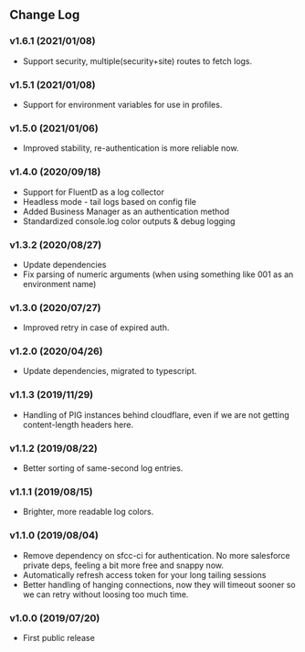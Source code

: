 ## Change Log

### v1.6.1 (2021/01/08)

-   Support security, multiple(security+site) routes to fetch logs.

### v1.5.1 (2021/01/08)

-   Support for environment variables for use in profiles.

### v1.5.0 (2021/01/06)

-   Improved stability, re-authentication is more reliable now.

### v1.4.0 (2020/09/18)

-   Support for FluentD as a log collector
-   Headless mode - tail logs based on config file
-   Added Business Manager as an authentication method
-   Standardized console.log color outputs & debug logging

### v1.3.2 (2020/08/27)

-   Update dependencies
-   Fix parsing of numeric arguments (when using something like 001 as an environment name)

### v1.3.0 (2020/07/27)

-   Improved retry in case of expired auth.

### v1.2.0 (2020/04/26)

-   Update dependencies, migrated to typescript.

### v1.1.3 (2019/11/29)

-   Handling of PIG instances behind cloudflare, even if we are not getting content-length headers here.

### v1.1.2 (2019/08/22)

-   Better sorting of same-second log entries.

### v1.1.1 (2019/08/15)

-   Brighter, more readable log colors.

### v1.1.0 (2019/08/04)

-   Remove dependency on sfcc-ci for authentication. No more salesforce private deps, feeling a bit more free and snappy now.
-   Automatically refresh access token for your long tailing sessions
-   Better handling of hanging connections, now they will timeout sooner so we can retry without loosing too much time.

### v1.0.0 (2019/07/20)

-   First public release
